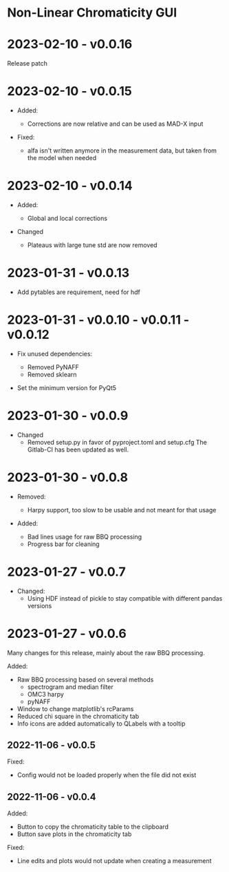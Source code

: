 # Non-Linear Chromaticity GUI

# 2023-02-10 - v0.0.16

Release patch

# 2023-02-10 - v0.0.15

* Added:
  * Corrections are now relative and can be used as MAD-X input

* Fixed:
  * alfa isn't written anymore in the measurement data, but taken from the
    model when needed

# 2023-02-10 - v0.0.14

* Added:
  * Global and local corrections

* Changed
  * Plateaus with large tune std are now removed

# 2023-01-31 - v0.0.13

* Add pytables are requirement, need for hdf

# 2023-01-31 - v0.0.10 - v0.0.11 - v0.0.12

* Fix unused dependencies:
  * Removed PyNAFF
  * Removed sklearn

* Set the minimum version for PyQt5

# 2023-01-30 - v0.0.9

* Changed
  * Removed setup.py in favor of pyproject.toml and setup.cfg
    The Gitlab-CI has been updated as well.

# 2023-01-30 - v0.0.8

* Removed:
  * Harpy support, too slow to be usable and not meant for that usage

* Added:
  * Bad lines usage for raw BBQ processing
  * Progress bar for cleaning

# 2023-01-27 - v0.0.7

* Changed:
  * Using HDF instead of pickle to stay compatible with different pandas
    versions

# 2023-01-27 - v0.0.6

Many changes for this release, mainly about the raw BBQ processing.

Added:
  * Raw BBQ processing based on several methods 
    * spectrogram and median filter
    * OMC3 harpy
    * pyNAFF
  * Window to change matplotlib's rcParams
  * Reduced chi square in the chromaticity tab
  * Info icons are added automatically to QLabels with a tooltip

## 2022-11-06 - v0.0.5

Fixed:
  * Config would not be loaded properly when the file did not exist

## 2022-11-06 - v0.0.4

Added:
  * Button to copy the chromaticity table to the clipboard
  * Button save plots in the chromaticity tab

Fixed:
  * Line edits and plots would not update when creating a measurement
